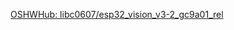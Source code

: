 ﻿

[OSHWHub: libc0607/esp32_vision_v3-2_gc9a01_rel](https://oshwhub.com/libc0607/esp32_vision_v3-2_gc9a01_rel)